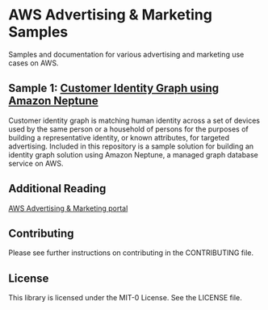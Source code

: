 # AWS Advertising & Marketing Samples

Samples and documentation for various advertising and marketing use cases on AWS.

## Sample 1: [Customer Identity Graph using Amazon Neptune](./identity-resolution/)

Customer identity graph is matching human identity across a set of devices used by the same person or a household of persons for the purposes of building a representative identity, or known attributes, for targeted advertising. Included in this repository is a sample solution for building an identity graph solution using Amazon Neptune, a managed graph database service on AWS.

## Additional Reading

[AWS Advertising & Marketing portal](https://aws.amazon.com/advertising-marketing/)

## Contributing

Please see further instructions on contributing in the CONTRIBUTING file.

## License

This library is licensed under the MIT-0 License. See the LICENSE file.


